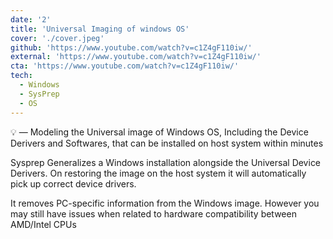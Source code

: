 ```yaml
---
date: '2'
title: 'Universal Imaging of windows OS'
cover: './cover.jpeg'
github: 'https://www.youtube.com/watch?v=c1Z4gF110iw/'
external: 'https://www.youtube.com/watch?v=c1Z4gF110iw/'
cta: 'https://www.youtube.com/watch?v=c1Z4gF110iw/'
tech:
  - Windows
  - SysPrep
  - OS
---
```


💡 — Modeling the Universal image of Windows OS, Including the Device Derivers and Softwares, that can be installed on host system within minutes

Sysprep Generalizes a Windows installation alongside the Universal Device Derivers. On restoring the image on the host system it will automatically pick up correct device drivers.

It removes PC-specific information from the Windows image. ​However you may still have issues when related to hardware compatibility between AMD/Intel CPUs
